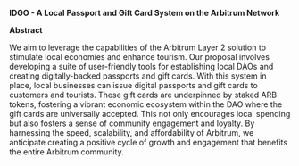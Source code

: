 **IDGO - A Local Passport and Gift Card System on the Arbitrum Network**


**Abstract** 

We aim to leverage the capabilities of the Arbitrum Layer 2 solution to stimulate local economies and enhance tourism. Our proposal involves developing a suite of user-friendly tools for establishing local DAOs and creating digitally-backed passports and gift cards. With this system in place, local businesses can issue digital passports and gift cards to customers and tourists. These gift cards are underpinned by staked ARB tokens, fostering a vibrant economic ecosystem within the DAO where the gift cards are universally accepted. This not only encourages local spending but also fosters a sense of community engagement and loyalty. By harnessing the speed, scalability, and affordability of Arbitrum, we anticipate creating a positive cycle of growth and engagement that benefits the entire Arbitrum community.

